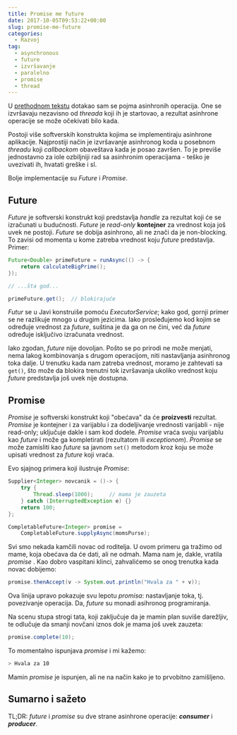 ```yaml
---
title: Promise me future
date: 2017-10-05T09:53:22+00:00
slug: promise-me-future
categories:
  - Razvoj
tag:
  - asynchronous
  - future
  - izvršavanje
  - paralelno
  - promise
  - thread
---
```


U [prethodnom tekstu](https://oblac.rs/async-nonblocking) dotakao sam se pojma asinhronih operacija. One se izvršavaju nezavisno od _threada_ koji ih je startovao, a rezultat asinhrone operacije se može očekivati bilo kada.

<!--more-->

Postoji više softverskih konstrukta kojima se implementiraju asinhrone aplikacije. Najprostiji način je izvršavanje asinhronog koda u posebnom _threadu_ koji _callbackom_ obaveštava kada je posao završen. To je previše jednostavno za iole ozbiljniji rad sa asinhronim operacijama - teško je uvezivati ih, hvatati greške i sl.

Bolje implementacije su _Future_ i _Promise_.

## Future

_Future_ je softverski konstrukt koji predstavlja _handle_ za rezultat koji će se izračunati u budućnosti. _Future_ je _read-only_ **kontejner** za vrednost koja još uvek ne postoji. _Future_ se dobija asinhrono, ali ne znači da je non-blocking. To zavisi od momenta u kome zatreba vrednost koju _future_ predstavlja. Primer:

```java
Future<Double> primeFuture = runAsync(() -> {
    return calculateBigPrime();
});

// ...šta god...

primeFuture.get();	// blokirajuće
```

_Futur_ se u Javi konstruiše pomoću _ExecutorService_; kako god, gornji primer se ne razlikuje mnogo u drugim jezicima. Iako prosleđujemo kod kojim se određuje vrednost za _future_, suština je da ga on ne čini, već da _future_ određuje isključivo izračunata vrednost.

Iako zgodan, _future_ nije dovoljan. Pošto se po prirodi ne može menjati, nema lakog kombinovanja s drugom operacijom, niti nastavljanja asinhronog toka dalje. U trenutku kada nam zatreba vrednost, moramo je zahtevati sa `get()`, što može da blokira trenutni tok izvršavanja ukoliko vrednost koju _future_ predstavlja još uvek nije dostupna.

## Promise

_Promise_ je softverski konstrukt koji "obećava" da će **proizvesti** rezultat. _Promise_ je kontejner i za varijablu i za dodeljivanje vrednosti varijabli - nije read-only; uključuje dakle i sam kod dodele. _Promise_ vraća svoju varijablu kao _future_ i može ga kompletirati (rezultatom ili _exceptionom_). _Promise_ se može zamisliti kao _future_ sa javnom `set()` metodom kroz koju se može upisati vrednost za _future_ koji vraća.

Evo sjajnog primera koji ilustruje _Promise_:

```java
Supplier<Integer> novcanik = ()-> {
	try {
		Thread.sleep(1000); 	// mama je zauzeta
    } catch (InterruptedException e) {}
	return 100;
};

CompletableFuture<Integer> promise =
	CompletableFuture.supplyAsync(momsPurse);
```

Svi smo nekada kamčili novac od roditelja. U ovom primeru ga tražimo od mame, koja obećava da će dati, ali ne odmah. Mama nam je, dakle, vratila _promise_ . Kao dobro vaspitani klinci, zahvalićemo se onog trenutka kada novac dobijemo:

```java
promise.thenAccept(v -> System.out.println("Hvala za " + v));
```

Ova linija upravo pokazuje svu lepotu _promisa_: nastavljanje toka, tj. povezivanje operacija. Da, _future_ su monadi asihronog programiranja.

Na scenu stupa strogi tata, koji zaključuje da je mamin plan suviše darežljiv, te odlučuje da smanji novčani iznos dok je mama još uvek zauzeta:

```java
promise.complete(10);
```

To momentalno ispunjava _promise_ i mi kažemo:

```bash
> Hvala za 10
```

Mamin _promise_ je ispunjen, ali ne na način kako je to prvobitno zamišljeno.

## Sumarno i sažeto

TL;DR: _future_ i _promise_ su dve strane asinhrone operacije: **_consumer_** i **_producer_**.
